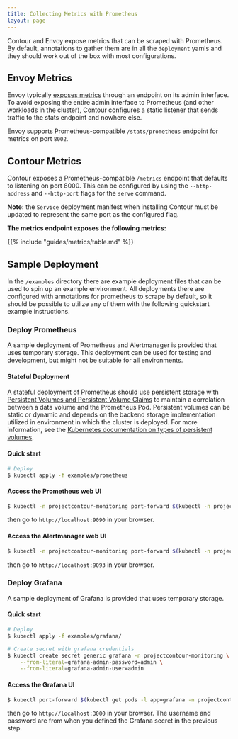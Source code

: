 ```yaml
---
title: Collecting Metrics with Prometheus
layout: page
---
```


<div id="toc" class="navigation"></div>

Contour and Envoy expose metrics that can be scraped with Prometheus. By
default, annotations to gather them are in all the `deployment` yamls and they
should work out of the box with most configurations.

## Envoy Metrics

Envoy typically [exposes metrics](https://www.envoyproxy.io/docs/envoy/v1.15.0/configuration/http/http_conn_man/stats#config-http-conn-man-stats) through an endpoint on its admin interface. To
avoid exposing the entire admin interface to Prometheus (and other workloads in
the cluster), Contour configures a static listener that sends traffic to the
stats endpoint and nowhere else.

Envoy supports Prometheus-compatible `/stats/prometheus` endpoint for metrics on
port `8002`.

## Contour Metrics

Contour exposes a Prometheus-compatible `/metrics` endpoint that defaults to listening on port 8000. This can be configured by using the `--http-address` and `--http-port` flags for the `serve` command.

**Note:** the `Service` deployment manifest when installing Contour must be updated to represent the same port as the configured flag.

**The metrics endpoint exposes the following metrics:**

{{% include "guides/metrics/table.md" %}}

## Sample Deployment

In the `/examples` directory there are example deployment files that can be used to spin up an example environment.
All deployments there are configured with annotations for prometheus to scrape by default, so it should be possible to utilize any of them with the following quickstart example instructions.

### Deploy Prometheus

A sample deployment of Prometheus and Alertmanager is provided that uses temporary storage. This deployment can be used for testing and development, but might not be suitable for all environments.

#### Stateful Deployment

 A stateful deployment of Prometheus should use persistent storage with [Persistent Volumes and Persistent Volume Claims][1] to maintain a correlation between a data volume and the Prometheus Pod.
 Persistent volumes can be static or dynamic and depends on the backend storage implementation utilized in environment in which the cluster is deployed. For more information, see the [Kubernetes documentation on types of persistent volumes][2].

#### Quick start

```sh
# Deploy 
$ kubectl apply -f examples/prometheus
```

#### Access the Prometheus web UI

```sh
$ kubectl -n projectcontour-monitoring port-forward $(kubectl -n projectcontour-monitoring get pods -l app=prometheus -l component=server -o jsonpath='{.items[0].metadata.name}') 9090:9090
```

then go to `http://localhost:9090` in your browser.

#### Access the Alertmanager web UI

```sh
$ kubectl -n projectcontour-monitoring port-forward $(kubectl -n projectcontour-monitoring get pods -l app=prometheus -l component=alertmanager -o jsonpath='{.items[0].metadata.name}') 9093:9093
```

then go to `http://localhost:9093` in your browser.

### Deploy Grafana

A sample deployment of Grafana is provided that uses temporary storage.

#### Quick start

```sh
# Deploy
$ kubectl apply -f examples/grafana/

# Create secret with grafana credentials
$ kubectl create secret generic grafana -n projectcontour-monitoring \
    --from-literal=grafana-admin-password=admin \
    --from-literal=grafana-admin-user=admin
```

#### Access the Grafana UI

```sh
$ kubectl port-forward $(kubectl get pods -l app=grafana -n projectcontour-monitoring -o jsonpath='{.items[0].metadata.name}') 3000 -n projectcontour-monitoring
```

then go to `http://localhost:3000` in your browser.
The username and password are from when you defined the Grafana secret in the previous step.

[1]: https://kubernetes.io/docs/concepts/storage/persistent-volumes/
[2]: https://kubernetes.io/docs/concepts/storage/persistent-volumes/#types-of-persistent-volumes